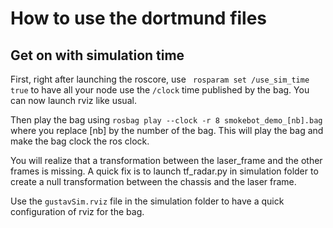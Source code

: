# How to use the dortmund files

## Get on with simulation time

First, right after launching the roscore, use ` rosparam set /use_sim_time true` to have all your node use the `/clock` time published by the bag. You can now launch rviz like usual.

Then play the bag using `rosbag play --clock -r 8 smokebot_demo_[nb].bag` where you replace [nb] by the number of the bag. This will play the bag and make the bag clock the ros clock.

You will realize that a transformation between the laser_frame and the other frames is missing. A quick fix is to launch tf_radar.py in simulation folder to create a null transformation between the chassis and the laser frame.

Use the `gustavSim.rviz` file in the simulation folder to have a quick configuration of rviz for the bag.
